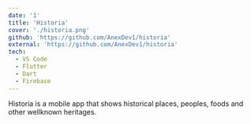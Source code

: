 ```yaml
---
date: '1'
title: 'Historia'
cover: './historia.png'
github: 'https://github.com/AnexDev1/historia'
external: 'https://github.com/AnexDev1/historia'
tech:
  - VS Code
  - Flutter
  - Dart
  - Firebase
---
```


Historia is a mobile app that shows historical places, peoples, foods and other wellknown heritages.
